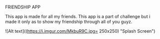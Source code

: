 FRIENDSHIP APP

This app is made for all my friends. This app is a part of challenge but i made it only as to show my friendship through all of you guyz.


![Alt text]((https://i.imgur.com/MkbuR9C.jpg= 250x250) "Splash Screen")


